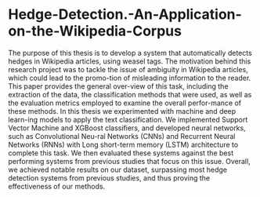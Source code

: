 # Hedge-Detection.-An-Application-on-the-Wikipedia-Corpus

The purpose of this thesis is to develop a system that automatically detects hedges in Wikipedia articles, using weasel tags. The motivation behind this research project was to tackle the issue of ambiguity in Wikipedia articles, which could lead to the promo-tion of misleading information to the reader. This paper provides the general over-view of this task, including the extraction of the data, the classification methods that were used, as well as the evaluation metrics employed to examine the overall perfor-mance of these methods. In this thesis we experimented with machine and deep learn-ing models to apply the text classification. We implemented Support Vector Machine and XGBoost classifiers, and developed neural networks, such as Convolutional Neu-ral Networks (CNNs) and Recurrent Neural Networks (RNNs) with Long short-term memory (LSTM) architecture to complete this task. We then evaluated these systems against the best performing systems from previous studies that focus on this issue. Overall, we achieved notable results on our dataset, surpassing most hedge detection systems from previous studies, and thus proving the effectiveness of our methods.
